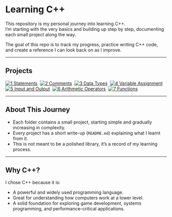# Learning C++

This repository is my personal journey into learning C++.  
I’m starting with the very basics and building up step by step, documenting each small project along the way.  

The goal of this repo is to track my progress, practice writing C++ code, and create a reference I can look back on as I improve.

---

## Projects

[![1 Statements](https://img.shields.io/badge/1-Statements-401010)](./projects/001-statements/)&nbsp;
[![2 Comments](https://img.shields.io/badge/2-Comments-403010)](./projects/002-comments/)&nbsp;
[![3 Data Types](https://img.shields.io/badge/3-Data_Types-404010)](./projects/003-dataTypes/)&nbsp;
[![4 Variable Assignment](https://img.shields.io/badge/4-Variable_Assignment-104010)](./projects/004-variableAssignment/)&nbsp;
[![5 Input and Output](https://img.shields.io/badge/5-Input_and_Output-104040)](./projects/005-inputAndOutput/)&nbsp;
[![6 Arithmetic Operators](https://img.shields.io/badge/6-Arithmetic_Operators-102040)](./projects/006-arithmeticOperators/)&nbsp;
[![7 Functions](https://img.shields.io/badge/7-Functions-201040)](./projects/007-functions/)&nbsp;

---

## About This Journey
- Each folder contains a small project, starting simple and gradually increasing in complexity.  
- Every project has a short write-up (`README.md`) explaining what I learnt from it.  
- This is not meant to be a polished library, it’s a record of my learning process.  

---

## Why C++?
I chose C++ because it is:
- A powerful and widely used programming language.
- Great for understanding how computers work at a lower level.
- A solid foundation for exploring game development, systems programming, and performance-critical applications.